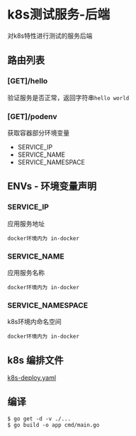 # k8s测试服务-后端

对k8s特性进行测试的服务后端

## 路由列表

### [GET]/hello
验证服务是否正常，返回字符串`hello world`

### [GET]/podenv
获取容器部分环境变量

- SERVICE_IP
- SERVICE_NAME
- SERVICE_NAMESPACE 

## ENVs - 环境变量声明
### SERVICE_IP
应用服务地址 

    docker环境内为 in-docker
### SERVICE_NAME
应用服务名称

    docker环境内为 in-docker 
### SERVICE_NAMESPACE
k8s环境内命名空间

    docker环境内为 in-docker
    
## k8s 编排文件

[k8s-deploy.yaml](k8s-deploy.yaml)

## 编译
```
$ go get -d -v ./...
$ go build -o app cmd/main.go
```